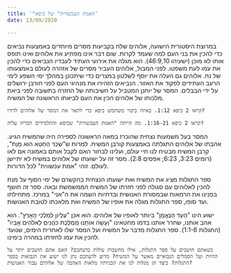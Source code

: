 ```yaml
---
title: '"האמת העכשווית" של כיפא'
date: 13/09/2020

---
```


במרוצת היסטורית הישועה, אלוהים שלח בקביעות מסרים מיוחדים באמצעות נביאים כדי להכין את בני העם למה שעמד לקרות. שום דבר אינו מפתיע את אלוהים ואינו תופס אותו לא מוכן (ישעיהו 46:9,10). הוא מגלה את אירועי העתיד לעבדיו הנביאים כדי להכין את עמו לעת משפטו. לפני המבול, אלוהים העביר מסרים של אזהרה לעולם באמצעותו של נח. אלוהים גם העלה את יוסף לשלטון במצרים כדי שיתכונן במהלך ימי השפע לימי הרעב העתידים לפקוד את האזור. הנביאים הזהירו את מנהיגי העם לפני חורבן ירושלים על ידי הבבלים. המסר של יוחנן המטביל על חשיבותה של החזרה בתשובה לפני ביאת מלכותו של אלוהים הכין את העם לביאתו הראשונה של המשיח.

`קראו 2 כיפא 1:12. באיזה ביטוי משתמש כיפא כדי לתאר את המסר של אלוהים לדורו?`

`קראו 2 כיפא 1:16-21. מה הייתה "האמת העכשווית" שכיפא והתלמידים הכריזו עליה?`

המסר בעל משמעות נצחית שהוכרז במאה הראשונה לספירה היה שהמשיח הגיע. אהבתו של אלוהים התגלתה באמצעות קורבן המשיח. למרות ש"שְׂכַר הַחֵטְא הוּא מָוֶת", קרבן המשיח מבטיח לנו חיי עולם, ועלינו לבחור האם לקבל אותם באמונה אם לאו (רומים 3:23, 6:23; אפסים 2:8). מסר זה על ישועתו של אלוהים במשיח לא יתיישן לעולם. זוהי "אמת עכשווית" לכל הדורות.

ספר התגלות מציג את המשיח ואת ישועתו הנצחית בהקשרם של ימי הסוף על מנת להכין לאלוהים עם סגולה לפני חזרתו של המשיח הממשמשת ובאה. ספר זה חושף בפנינו את הרמאות שבמסורת האנושית ובדתיות השמה את ה"אני" במרכז. מתחילתו ועד סופו, ספר התגלות מגלה את אופיו של המשיח ואת מלאכתו לטובת האנושות.

ישוע הינו "הָעֵד הַנֶּאֱמָן" ביותר לאופיו של אלוהים. הוא אכן "עֶלְיוֹן לְמַלְכֵי הָאָרֶץ". הוא אהב אותנו, שחרר אותנו בדמו מחטאינו "וְעָשָׂה אוֹתָנוּ מַמְלֶכֶת כֹּהֲנִים לֵאלֹהִים אָבִיו" (התגלות 1:1-6). ספר התגלות מדבר על המשיח ועל המסר שלו לאחרית הימים, שנועד להכין את עמו לחזרתו במהרה בימינו.

`כשאתם חושבים על ספר התגלות, אילו מחשבות עולות בדעתכם? האם אתם חושבים יותר על החיות ועל הסמלים הנבואיים מאשר על המשיח? מדוע לדעתכם נתן לנו ישוע את הנבואות בספר התגלות? כיצד הן מגלות לנו את תכניותיו מלאות האהבה של אלוהים עבור האנושות?`